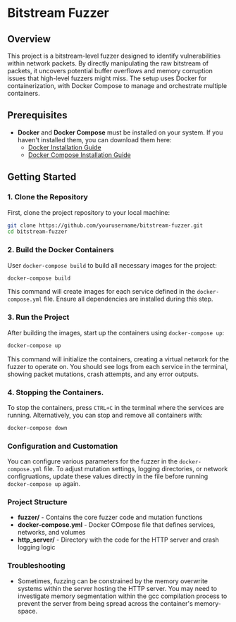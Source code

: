 # Bitstream Fuzzer

## Overview
This project is a bitstream-level fuzzer designed to identify vulnerabilities within network packets. By directly manipulating the raw bitstream of packets, it uncovers potential buffer overflows and memory corruption issues that high-level fuzzers might miss. The setup uses Docker for containerization, with Docker Compose to manage and orchestrate multiple containers.

## Prerequisites
- **Docker** and **Docker Compose** must be installed on your system. If you haven't installed them, you can download them here:
  - [Docker Installation Guide](https://docs.docker.com/get-docker/)
  - [Docker Compose Installation Guide](https://docs.docker.com/compose/install/)

## Getting Started

### 1. Clone the Repository
First, clone the project repository to your local machine:

```bash
git clone https://github.com/yourusername/bitstream-fuzzer.git
cd bitstream-fuzzer
```

### 2. Build the Docker Containers
User `docker-compose build` to build all necessary images for the project:
```bash 
docker-compose build
```
This command will create images for each service defined in the `docker-compose.yml` file. Ensure all dependencies are installed during this step.

### 3. Run the Project
After building the images, start up the containers using `docker-compose up`:
```bash
docker-compose up
```
This command will initialize the containers, creating a virtual network for the fuzzer to operate on. You should see logs from each service in the terminal, showing packet mutations, crash attempts, and any error outputs.

### 4. Stopping the Containers.
To stop the containers, press `CTRL+C` in the terminal where the services are running. Alternatively, you can stop and remove all containers with:
```bash
docker-compose down
```

### Configuration and Customation
You can configure various parameters for the fuzzer in the `docker-compose.yml` file. To adjust mutation settings, logging directories, or network configruations, update these values directly in the file before running `docker-compose up` again.

### Project Structure
- **fuzzer/** - Contains the core fuzzer code and mutation functions
- **docker-compose.yml** - Docker COmpose file that defines services, networks, and volumes
- **http_server/** - Directory with the code for the HTTP server and crash logging logic

### Troubleshooting
- Sometimes, fuzzing can be constrained by the memory overwrite systems within the server hosting the HTTP server. You may need to investigate memory segmentation within the gcc compilation process to prevent the server from being spread across the container's memory-space.
